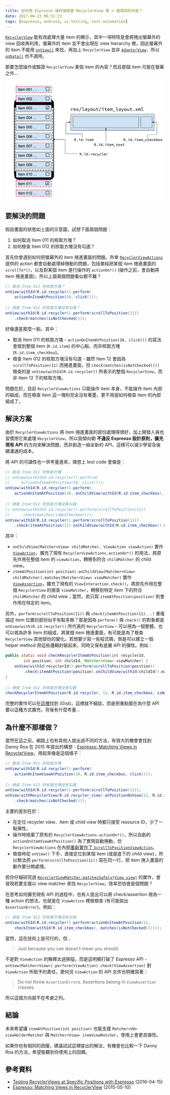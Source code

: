 ```yaml
---
title: 如何用 Espresso 操作或檢查 RecyclerView 第 n 個項目的內容？
date: 2017-06-23 06:51:23
tags: [espresso, android, ui-testing, test-automation]
---
```


[`RecyclerView`][recyclerview] 能有效處理大量 item 的顯示，其中一項特性是會將捲出螢幕外的 view 回收再利用，螢幕外的 item 並不會出現在 view hierarchy 裡，因此螢幕外的 item 不能用 [`onView()`][onview] 來找，再加上 `RecyclerView` 並非 [`AdapterView`][adapterview]，所以 [`onData()`][ondata] 也不適用。

那要怎麼操作或驗證 `RecyclerView` 某個 item 的內容？而且那個 item 可能在螢幕之外...

![示意圖](/images/espresso-interact-with-verify-item-child-views/concept-structure.png)

 [recyclerview]: https://developer.android.com/reference/android/support/v7/widget/RecyclerView.html
 [adapterview]: https://developer.android.com/reference/android/widget/AdapterView.html
 [onview]: https://developer.android.com/reference/android/support/test/espresso/Espresso.html#onView(org.hamcrest.Matcher%3candroid.view.View%3e)
 [ondata]: https://developer.android.com/reference/android/support/test/espresso/Espresso.html#onData(org.hamcrest.Matcher%3c?%20extends%20java.lang.Object%3e)

<!--more-->

## 要解決的問題

假設畫面的狀態如上面的示意圖，試想下面兩個問題：

 1. 如何取消 Item 011 的核取方塊？
 2. 如何檢查 Item 012 的核取方塊沒有勾選？

首先你會遇到如何把螢幕外的 item 捲進畫面的問題。所幸 [`RecyclerViewActions`][recyclerviewactions] 提供的 action 都會自動處理掉捲動的問題，包括單純把某個 item 捲進畫面的 `scrollTo*()`，以及對某個 item 進行操作的 `actionOn*()` (操作之前，會自動將 item 捲進畫面)，所以上面兩個問題看似都不難？

```java
// 取消 Item 011 的核取方塊？
onView(withId(R.id.recycler)).perform(
    actionOnItemAtPosition(10, click()));

// 檢查 Item 012 的核取方塊沒有勾選？
onView(withId(R.id.recycler)).perform(scrollToPosition(11))
    .check(matches(isNotChecked()));
```

好像還差那麼一點，其中：

 * 取消 Item 011 的核取方塊 - `actionOnItemAtPosition(10, click())` 的寫法會按到整個 item (`R.id.item`) 的中心點，而非核取方塊 (`R.id.item_checkbox`)。
 * 檢查 Item 012 的核取方塊沒有勾選 - 雖然 Item 12 會因為 `scrollToPosition(11)` 而捲進畫面，但 `check(matches(isNotChecked()))` 檢查的是 `onView(withId(R.id.recycler))` 所表示的整個 `RecyclerView`，而非 Item 12 下的核取方塊。

問題在於，目前 `RecyclerViewActions` 只能操作 item 本身，不能操作 item 內部的組成，而在檢查 item 這一塊則完全沒有著墨，更不用提如何檢查 item 的內部組成了。

## 解決方案

由於 `RecyclerViewActions` 將 item 捲進畫面的部份處理得很好，加上開發人員也習慣用它來處理 `RecyclerView`，所以我傾向朝 **不違反 Espresso 設計原則，擴充現有 API** 的方向來解決問題，而非創造一組全新的 API，這樣可以減少學習及後續溝通的成本。

將 API 的可讀性也一併考量進來，理想上 test code 會像是：

```java
// 取消 Item 011 的核取方塊
// onView(withId(R.id.recycler)).perform(
//     actionOnItemAtPosition(10, click()));
onView(withId(R.id.recycler)).perform(
    actionOnItemAtPosition(10, onChildView(withId(R.id.item_checkbox), click())));

// 檢查 Item 012 的核取方塊沒有勾選
// onView(withId(R.id.recycler)).perform(scrollToPosition(11))
//     .check(matches(isNotChecked()));
onView(withId(R.id.recycler)).perform(scrollToPosition(11))
    .check(itemAtPosition(11).onChildView(withId(R.id.item_checkbox)).matches(isNotChecked()));
```

其中：

 * `onChildView(Matcher<View> childMatcher, ViewAction viewAction)` 實作 [`ViewAction`][viewaction]，擴充了現有 `RecyclerViewActions.actionOn*()` 的用法，將原先作用在整個 item 的 `viewAction`，轉移到符合 `childMatcher` 的 child view。
 * `itemAtPosition(int position).onChildView(Matcher<View> childMatcher).matches(Matcher<View> viewMatcher)` 實作 [`ViewAssertion`][viewassertion]，擴充了現有的 `ViewInteraction.check()`，將原先作用在整個 `RecyclerView` 的檢查 `viewMatcher`，轉移到特定 item 下的符合 `childMatcher` 的 child view；當然，若只寫 `itemAtPosition(position)` 則會作用在特定的 item。

另外，`perform(scrollToPosition(11))` 與 `check(itemAtPosition(11)...)` 重複描述 item 位置的部份似乎有點多餘？那是因為 `perform()` 與 `check()` 的對象都是 `onView(with(R.id.recycler))` 所代表的 `RecyclerView` - 可以視為一個整體，也可以視為許多 item 的組成，將某個 item 捲進畫面，有可能是為了檢查 `RecyclerView` 其他部份的變化。若想要少寫一些程式碼，倒是可以建立一個 helper method 把這些邏輯封裝起來，同時又保有底層 API 的彈性。例如：

```java
public static void checkRecyclerItemAtPosition(int recyclerId,
        int position, int childId, Matcher<View> viewMatcher) {
    onView(withId(recyclerId)).perform(scrollToPosition(position))
        .check(itemAtPosition(position).onChildView(withId(childId)).matches(viewMatcher))
}

// 檢查 Item 012 的核取方塊沒有勾選
checkRecyclerItemAtPosition(R.id.recycler, 11, R.id.item_checkbox, isNotChecked());
```

完整的實作可以在[這裡][gist]找到 (Gist)，這裡就不細談，而是把重點擺在為什麼 API 要以這種方式擴充，背後有什麼考量...

 [recyclerviewactions]: https://developer.android.com/reference/android/support/test/espresso/contrib/RecyclerViewActions.html
 [viewaction]: https://developer.android.com/reference/android/support/test/espresso/ViewAction.html
 [viewassertion]: https://developer.android.com/reference/android/support/test/espresso/ViewAssertion.html
 [gist]: https://gist.github.com/imsardine/c31dd61b3d97710f0d6828f1aedc9633

## 為什麼不那樣做？

當然在這之前，網路上也有其他人提出過不同的方法，有很大的機會會找到 Danny Roa 在 2015 年提出的構想 - [Espresso: Matching Views in RecyclerView][danny-idea]，用起來像是這個樣子：

```java
// 取消 Item 011 的核取方塊
onView(withId(R.id.recycler)).perform(
    actionOnItemViewAtPosition(10, R.id.item_checkbox, click()));

// 檢查 Item 012 的核取方塊沒有勾選
onView(withId(R.id.recycler)).perform(scrollToPosition(11));
onView(withRecyclerView(R.id.recycler_view).atPositionOnView(11, R.id.item_checkbox))
    .check(matches(isNotChecked()));
```

主要的差別在於：

 * 在定位 recycler view、item 或 child view 時都只接受 resource ID，少了一點彈性。
 * 操作時捨棄了原有的 `RecyclerViewActions.actionOn*()`，所以自創的 `actionOnItemViewAtPosition()` 為了實現自動捲動，仿 `RecyclerViewActions` 在內部[重新實作了 `ScrollToPositionViewAction`][danny-reimpl]。
 * 檢查時從 `onView()` 下手，直接定位到某個 item (或是底下的 child view)，所以無法把 `perform(scrollToPosition(11))` 寫在同一行，把 item 捲入畫面的動作要分開處理。

若你仔細研究過 [`RecyclerViewMatcher.matchesSafely(View view)`][danny-impl] 的實作，會發現若要支援以 view matcher 來找 `RecyclerView`，效率恐怕會是個問題？

在思考如何擴充現有 API 的過程中，也有人提出可以將 check/assertion 視為一種 action 的想法，也就是在 `ViewAction` 裡做檢查 (有可能拋出 `AssertionError`)，例如：

```java
// 檢查 Item 012 的核取方塊沒有勾選
onView(withId(R.id.recycler)).perform(actionOnItemAtPosition(11,
    checkItem(withId(R.id.item_checkbox), matches(isNotChecked()))));
```

當然，這在技術上是可行的，但...

> Just because you can doesn't mean you should.

不是對 `ViewAction` 的解釋太過狹隘，而是這明顯打破了 Espresso API - `onView(Matcher<View>).perform(ViewAction).check(ViewAssertion)` 對 `ViewAction` 所賦予的責任，更何況 `ViewAction` 的 API 文件也明確寫著：

> Do not throw `AssertionError`s. Assertions belong in `ViewAssertion` classes.

所以這個方向就不在考慮之列。

 [danny-idea]: http://dannyroa.com/2015/05/10/espresso-matching-views-in-recyclerview/
 [danny-impl]: https://github.com/dannyroa/espresso-samples/blob/master/RecyclerView/app/src/androidTest/java/com/dannyroa/espresso_samples/recyclerview/RecyclerViewMatcher.java#L45
 [danny-reimpl]: https://github.com/dannyroa/espresso-samples/blob/master/RecyclerView/app/src/androidTest/java/com/dannyroa/espresso_samples/recyclerview/TestUtils.java#L58

## 結論

未來希望讓 `itemAtPosition(int position)` 也能支援 `Matcher<VH> viewHolderMatcher` 與 `Matcher<View> itemViewMatcher`，使用上會更具彈性。

如果你也有相同的困擾，建議試試這裡提出的解法，有機會也比較一下 Danny Roa 的方法，希望能聽到你使用上的回饋。

## 參考資料

 * [Testing RecyclerViews at Specific Positions with Espresso](https://spin.atomicobject.com/2016/04/15/espresso-testing-recyclerviews/) (2016-04-15)
 * [Espresso: Matching Views in RecyclerView](http://dannyroa.com/2015/05/10/espresso-matching-views-in-recyclerview/) (2015-05-10)


